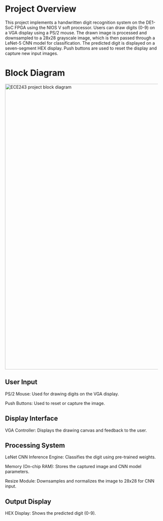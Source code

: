 # Project Overview

This project implements a handwritten digit recognition system on the DE1-SoC FPGA using the NIOS V soft processor. Users can draw digits (0-9) on a VGA display using a PS/2 mouse. The drawn image is processed and downsampled to a 28x28 grayscale image, which is then passed through a LeNet-5 CNN model for classification. The predicted digit is displayed on a seven-segment HEX display. Push buttons are used to reset the display and capture new input images.

# Block Diagram

<img width="941" alt="ECE243 project block diagram" src="https://github.com/user-attachments/assets/775d0452-1631-42f2-9a05-fa80468b65cd" />

## User Input
PS/2 Mouse: Used for drawing digits on the VGA display.

Push Buttons: Used to reset or capture the image.

## Display Interface
VGA Controller: Displays the drawing canvas and feedback to the user.

## Processing System
LeNet CNN Inference Engine: Classifies the digit using pre-trained weights.

Memory (On-chip RAM): Stores the captured image and CNN model parameters. 

Resize Module: Downsamples and normalizes the image to 28x28 for CNN input.

## Output Display
HEX Display: Shows the predicted digit (0-9).
